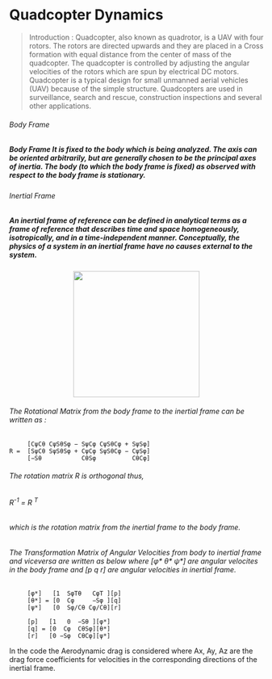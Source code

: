 # Quadcopter Dynamics

> Introduction : Quadcopter, also known as quadrotor, is a UAV with four rotors. The rotors
are directed upwards and they are placed in a Cross formation with equal distance
from the center of mass of the quadcopter. The quadcopter is controlled by adjusting
the angular velocities of the rotors which are spun by electrical DC motors. Quadcopter
is a typical design for small unmanned aerial vehicles (UAV) because of the simple
structure. Quadcopters are used in surveillance, search and rescue, construction
inspections and several other applications.

###### Body Frame 

##### Body Frame It is fixed to the body which is being analyzed. The axis can be oriented arbitrarily, but are generally chosen to be the principal axes of inertia. The body (to which the body frame is fixed) as observed with respect to the body frame is stationary.

###### Inertial Frame 

##### An inertial frame of reference can be defined in analytical terms as a frame of reference that describes time and space homogeneously, isotropically, and in a time-independent manner. Conceptually, the physics of a system in an inertial frame have no causes external to the system. 

<p align="center">
  <img width="250" src="https://i0.wp.com/www.mdpi.com/applsci/applsci-09-03873/article_deploy/html/images/applsci-09-03873-g001.png">
</p>

###### The Rotational Matrix from the body frame to the inertial frame can be written as :

         [CψCθ CψSθSφ − SψCφ CψSθCφ + SψSφ]
    R =  [SψCθ SψSθSφ + CψCφ SψSθCφ − CψSφ]
         [−Sθ           CθSφ          CθCφ]

###### The rotation matrix R is orthogonal thus, 
###### <p>R<sup>-1</sup> = R <sup>T</sup></p>  
###### which is the rotation matrix from the inertial frame to the body frame.

###### The Transformation Matrix of Angular Velocities from body to inertial frame and viceversa are written as below where [φ* θ* ψ*] are angular velocites in the body frame and [p q r] are angular velocities in inertial frame. 

         [φ*]   [1  SφTθ   CφT ][p]
         [θ*] = [0  Cφ     −Sφ ][q]
         [ψ*]   [0  Sφ/Cθ Cφ/Cθ][r]
         
         [p]   [1   0  −Sθ ][φ*]
         [q] = [0  Cφ  CθSφ][θ*]
         [r]   [0 −Sφ  CθCφ][ψ*]
         
In the code the Aerodynamic drag is considered where Ax, Ay, Az are the drag force coefficients for velocities in the corresponding directions of the inertial frame. 

         
